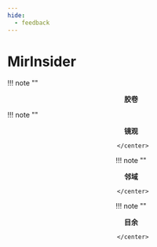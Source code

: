 ```yaml
---
hide:
  - feedback
---
```

# MirInsider



!!! note ""
    <center><b>胶卷</b>
     </center>

!!! note ""
    <center><b>镜观</b>

     </center>

!!! note ""
    <center><b>邻域</b>
    
     </center>

!!! note ""
    <center><b>目余</b>
    
     </center>

